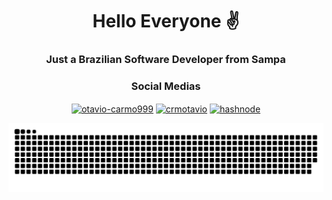 <h1 align="center">Hello Everyone ✌</h1>
<h3 align="center">Just a Brazilian Software Developer from Sampa</h3>

<h3 align="center">Social Medias</h3>
<p align="center">
<a href="https://linkedin.com/in/otavio-carmo999" target="blank"><img align="center" src="https://raw.githubusercontent.com/rahuldkjain/github-profile-readme-generator/master/src/images/icons/Social/linked-in-alt.svg" alt="otavio-carmo999" height="30" width="40" /></a>
<a href="https://www.hackerrank.com/crmotavio" target="blank"><img align="center" src="https://raw.githubusercontent.com/rahuldkjain/github-profile-readme-generator/master/src/images/icons/Social/hackerrank.svg" alt="crmotavio" height="30" width="40" /></a>
<a href="https://carmo.hashnode.dev" target="__blank"><img align="center" src="https://cdn.hashnode.com/res/hashnode/image/upload/v1611902473383/CDyAuTy75.png?auto=compress" alt="hashnode" height="40" width="40"/></a>
</p>

![Snake animation](https://github.com/OtavioSC/OtavioSC/blob/output/github-contribution-grid-snake.svg)
